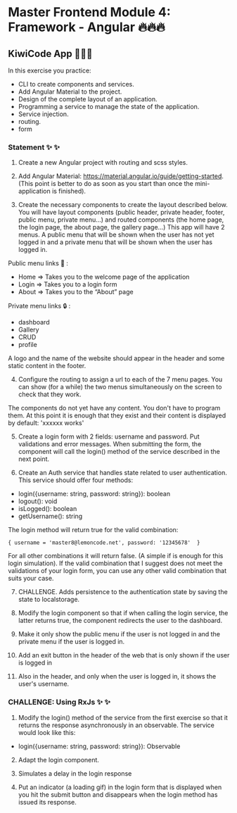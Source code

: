 # Master Frontend Module 4: Framework - Angular 🔥🔥🔥

## KiwiCode App 🥝🥝🥝

In this exercise you practice:

- CLI to create components and services.
- Add Angular Material to the project.
- Design of the complete layout of an application.
- Programming a service to manage the state of the application.
- Service injection.
- routing.
- form

### Statement ✨ ✨

1. Create a new Angular project with routing and scss styles.

2. Add Angular Material: https://material.angular.io/guide/getting-started. (This point is better to do as soon as you start than once the mini-application is finished).

3. Create the necessary components to create the layout described below. You will have layout components (public header, private header, footer, public menu, private menu…) and routed components (the home page, the login page, the about page, the gallery page…)
This app will have 2 menus. A public menu that will be shown when the user has not yet logged in and a private menu that will be shown when the user has logged in.

Public menu links 📢 :

  - Home => Takes you to the welcome page of the application
  - Login => Takes you to a login form
  - About => Takes you to the “About” page

Private menu links 🔒 :

  - dashboard
  - Gallery
  - CRUD
  - profile


A logo and the name of the website should appear in the header and some static content in the footer.

4. Configure the routing to assign a url to each of the 7 menu pages. You can show (for a while) the two menus simultaneously on the screen to check that they work.

The components do not yet have any content. You don't have to program them. At this point it is enough that they exist and their content is displayed by default: 'xxxxxx works'

5. Create a login form with 2 fields: username and password. Put validations and error messages. When submitting the form, the component will call the login() method of the service described in the next point.

6. Create an Auth service that handles state related to user authentication. This service should offer four methods:

- login({username: string, password: string}): boolean
- logout(): void
- isLogged(): boolean
- getUsername(): string

The login method will return true for the valid combination:

`{
    username = 'master8@lemoncode.net',
    password: '12345678' 
}` 

For all other combinations it will return false. (A simple if is enough for this login simulation). If the valid combination that I suggest does not meet the validations of your login form, you can use any other valid combination that suits your case.

7. CHALLENGE. Adds persistence to the authentication state by saving the state to localstorage.

8. Modify the login component so that if when calling the login service, the latter returns true, the component redirects the user to the dashboard.

9. Make it only show the public menu if the user is not logged in and the private menu if the user is logged in.

10. Add an exit button in the header of the web that is only shown if the user is logged in

11. Also in the header, and only when the user is logged in, it shows the user's username.

### CHALLENGE: Using RxJs ✨ ✨

1. Modify the login() method of the service from the first exercise so that it returns the response asynchronously in an observable.
The service would look like this:

- login({username: string, password: string}): Observable

2. Adapt the login component.

3. Simulates a delay in the login response

4. Put an indicator (a loading gif) in the login form that is displayed when you hit the submit button and disappears when the login method has issued its response.
